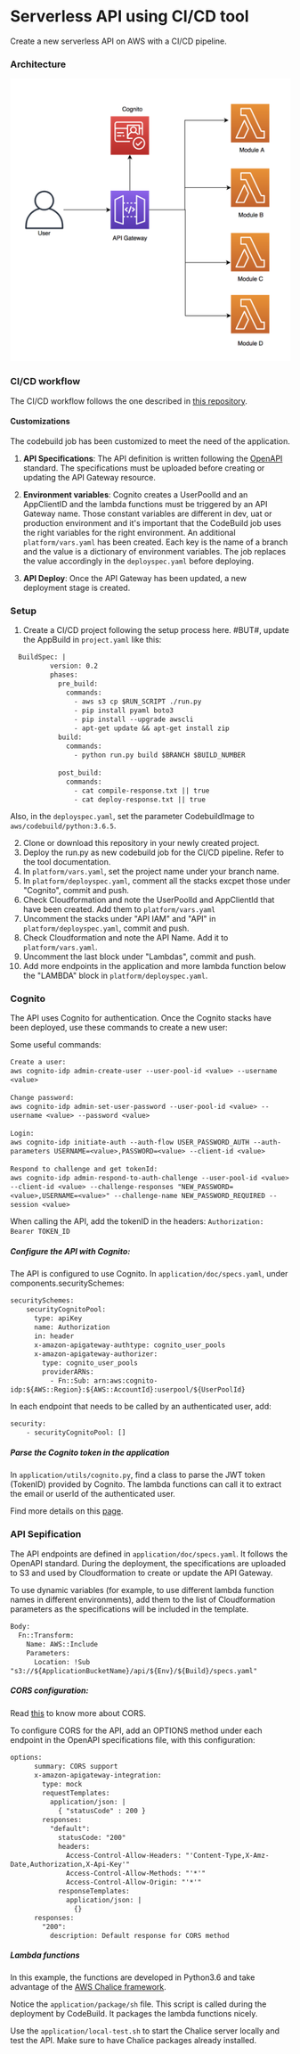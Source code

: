 # Serverless API using CI/CD tool

Create a new serverless API on AWS with a CI/CD pipeline.


### Architecture 


![CI/CD Pipeline](application/doc/architecture.png)



### CI/CD workflow

The CI/CD workflow follows the one described in [this repository](https://github.com/MatthieuBlais/aws-cicd).


#### Customizations

The codebuild job has been customized to meet the need of the application. 

1. **API Specifications**: The API definition is written following the [OpenAPI](https://swagger.io/) standard. The specifications must be uploaded before creating or updating the API Gateway resource.

2. **Environment variables**: Cognito creates a UserPoolId and an AppClientID and the lambda functions must be triggered by an API Gateway name. Those constant variables are different in dev, uat or production environment and it's important that the CodeBuild job uses the right variables for the right environment. An additional `platform/vars.yaml` has been created. Each key is the name of a branch and the value is a dictionary of environment variables. The job replaces the value accordingly in the `deployspec.yaml` before deploying.

3. **API Deploy**: Once the API Gateway has been updated, a new deployment stage is created. 



### Setup 

1. Create a CI/CD project following the setup process here. #BUT#, update the AppBuild in `project.yaml` like this:

```
  BuildSpec: |
          version: 0.2
          phases:
            pre_build:
              commands:
                - aws s3 cp $RUN_SCRIPT ./run.py
                - pip install pyaml boto3
                - pip install --upgrade awscli
                - apt-get update && apt-get install zip
            build:
              commands:
                - python run.py build $BRANCH $BUILD_NUMBER

            post_build:
              commands:
                - cat compile-response.txt || true
                - cat deploy-response.txt || true 
```

Also, in the `deployspec.yaml`, set the parameter CodebuildImage to `aws/codebuild/python:3.6.5`.

2. Clone or download this repository in your newly created project.
3. Deploy the run.py as new codebuild job for the CI/CD pipeline. Refer to the tool documentation.
4. In `platform/vars.yaml`, set the project name under your branch name. 
5. In `platform/deployspec.yaml`, comment all the stacks excpet those under "Cognito", commit and push.
6. Check Cloudformation and note the UserPoolId and AppClientId that have been created. Add them to `platform/vars.yaml`
7. Uncomment the stacks under "API IAM" and "API" in `platform/deployspec.yaml`, commit and push.
8. Check Cloudformation and note the API Name. Add it to `platform/vars.yaml`.
9. Uncomment the last block under "Lambdas", commit and push.
10. Add more endpoints in the application and more lambda function below the "LAMBDA" block in `platform/deployspec.yaml`.



### Cognito

The API uses Cognito for authentication. Once the Cognito stacks have been deployed, use these commands to create a new user:

Some useful commands:

```
Create a user:
aws cognito-idp admin-create-user --user-pool-id <value> --username <value>

Change password:
aws cognito-idp admin-set-user-password --user-pool-id <value> --username <value> --password <value>

Login:
aws cognito-idp initiate-auth --auth-flow USER_PASSWORD_AUTH --auth-parameters USERNAME=<value>,PASSWORD=<value> --client-id <value>

Respond to challenge and get tokenId:
aws cognito-idp admin-respond-to-auth-challenge --user-pool-id <value> --client-id <value> --challenge-responses "NEW_PASSWORD=<value>,USERNAME=<value>" --challenge-name NEW_PASSWORD_REQUIRED --session <value>

```


When calling the API, add the tokenID in the headers: ```Authorization: Bearer TOKEN_ID```




##### Configure the API with Cognito:

The API is configured to use Cognito. In ```application/doc/specs.yaml```, under components.securitySchemes:

```
securitySchemes:
    securityCognitoPool:
      type: apiKey
      name: Authorization
      in: header
      x-amazon-apigateway-authtype: cognito_user_pools
      x-amazon-apigateway-authorizer:
        type: cognito_user_pools
        providerARNs: 
          - Fn::Sub: arn:aws:cognito-idp:${AWS::Region}:${AWS::AccountId}:userpool/${UserPoolId}
```

In each endpoint that needs to be called by an authenticated user, add:

```
security:
    - securityCognitoPool: []
```

##### Parse the Cognito token in the application

In `application/utils/cognito.py`, find a class to parse the JWT token (TokenID) provided by Cognito. The lambda functions can call it to extract the email or userId of the authenticated user. 

Find more details on this [page](https://github.com/awslabs/aws-support-tools/tree/master/Cognito/decode-verify-jwt).



### API Sepification

The API endpoints are defined in `application/doc/specs.yaml`. It follows the OpenAPI standard. During the deployment, the specifications are uploaded to S3 and used by Cloudformation to create or update the API Gateway. 

To use dynamic variables (for example, to use different lambda function names in different environments), add them to the list of Cloudformation parameters as the specifications will be included in the template.

```
Body:
  Fn::Transform:
    Name: AWS::Include
    Parameters:
      Location: !Sub "s3://${ApplicationBucketName}/api/${Env}/${Build}/specs.yaml"
```


##### CORS configuration:

Read [this](https://docs.aws.amazon.com/apigateway/latest/developerguide/how-to-cors.html) to know more about CORS. 

To configure CORS for the API, add an OPTIONS method under each endpoint in the OpenAPI specifications file, with this configuration:

```
options:
      summary: CORS support
      x-amazon-apigateway-integration:
        type: mock
        requestTemplates:
          application/json: |
            { "statusCode" : 200 }
        responses:
          "default":
            statusCode: "200"
            headers:
              Access-Control-Allow-Headers: "'Content-Type,X-Amz-Date,Authorization,X-Api-Key'"
              Access-Control-Allow-Methods: "'*'"
              Access-Control-Allow-Origin: "'*'"
            responseTemplates:
              application/json: |
                {}
      responses:
        "200":
          description: Default response for CORS method
```

##### Lambda functions

In this example, the functions are developed in Python3.6 and take advantage of the [AWS Chalice framework](https://github.com/aws/chalice). 

Notice the `application/package/sh` file. This script is called during the deployment by CodeBuild. It packages the lambda functions nicely. 

Use the `application/local-test.sh` to start the Chalice server locally and test the API. Make sure to have Chalice packages already installed.







